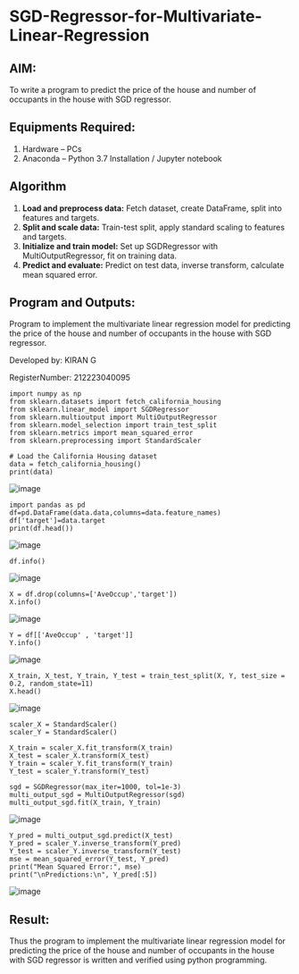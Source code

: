 # SGD-Regressor-for-Multivariate-Linear-Regression

## AIM:
To write a program to predict the price of the house and number of occupants in the house with SGD regressor.

## Equipments Required:
1. Hardware – PCs
2. Anaconda – Python 3.7 Installation / Jupyter notebook

## Algorithm
1. <b>Load and preprocess data:</b> Fetch dataset, create DataFrame, split into features and targets.
2. <b>Split and scale data:</b> Train-test split, apply standard scaling to features and targets.
3. <b>Initialize and train model:</b> Set up SGDRegressor with MultiOutputRegressor, fit on training data.
4. <b>Predict and evaluate:</b> Predict on test data, inverse transform, calculate mean squared error.

## Program and Outputs:


Program to implement the multivariate linear regression model for predicting the price of the house and number of occupants in the house with SGD regressor.


Developed by: KIRAN G


RegisterNumber: 212223040095


```
import numpy as np
from sklearn.datasets import fetch_california_housing
from sklearn.linear_model import SGDRegressor
from sklearn.multioutput import MultiOutputRegressor
from sklearn.model_selection import train_test_split
from sklearn.metrics import mean_squared_error
from sklearn.preprocessing import StandardScaler
```

```
# Load the California Housing dataset
data = fetch_california_housing()
print(data)
```
![image](https://github.com/user-attachments/assets/8779f21d-c716-42df-be2e-eb3d3d0f1d96)
```
import pandas as pd
df=pd.DataFrame(data.data,columns=data.feature_names)
df['target']=data.target
print(df.head())
```
![image](https://github.com/user-attachments/assets/01f10470-41d5-41ea-9923-c341accc9704)

```
df.info()
```
![image](https://github.com/user-attachments/assets/de3b958a-d5a2-4c95-8b50-e61c56255bb0)

```
X = df.drop(columns=['AveOccup','target'])
X.info()
```
![image](https://github.com/user-attachments/assets/66364678-a223-496c-bd3c-abca73da84e0)

```
Y = df[['AveOccup' , 'target']]
Y.info()
```
![image](https://github.com/user-attachments/assets/201b6918-3998-4d00-8810-d799676d2028)

```
X_train, X_test, Y_train, Y_test = train_test_split(X, Y, test_size = 0.2, random_state=11)
X.head()
```
![image](https://github.com/user-attachments/assets/ac00262c-4ec5-4f2c-963e-4b0d82833e4c)

```
scaler_X = StandardScaler()
scaler_Y = StandardScaler()

X_train = scaler_X.fit_transform(X_train)
X_test = scaler_X.transform(X_test)
Y_train = scaler_Y.fit_transform(Y_train)
Y_test = scaler_Y.transform(Y_test)
```
```
sgd = SGDRegressor(max_iter=1000, tol=1e-3)
multi_output_sgd = MultiOutputRegressor(sgd)
multi_output_sgd.fit(X_train, Y_train)
```
![image](https://github.com/user-attachments/assets/adb917c6-4e48-4291-b87e-3413dceb22a5)

```
Y_pred = multi_output_sgd.predict(X_test)
Y_pred = scaler_Y.inverse_transform(Y_pred)
Y_test = scaler_Y.inverse_transform(Y_test)
mse = mean_squared_error(Y_test, Y_pred)
print("Mean Squared Error:", mse)
print("\nPredictions:\n", Y_pred[:5])
```
![image](https://github.com/user-attachments/assets/bc3c8dca-8eda-489d-8bd1-3e81fb7ecd2a)

## Result:
Thus the program to implement the multivariate linear regression model for predicting the price of the house and number of occupants in the house with SGD regressor is written and verified using python programming.

